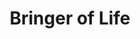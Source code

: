 ---
pid: llp487
title: Bringer of Life
location_transcription: Feltonville School of Arts & Sciences
coordinates: "[-75.121860243636, 40.019110184064]"
zipcode: '19120'
gen_neighborhood: North Philadelphia
neighborhood: Logan,Olney
outside_phl: 
age: '38'
age_range: 30-39
instagram: 
image_file_name: llp_487.jpg
proposal_transcription: A sculpture of Mr. Brent Osman holding a newborn baby towards
  the sky.
topic: Family,Neighborhoods,Youth
topic_summary: 0, 0, 0
type: Sculpture Statue
keywords_other: teacher, baby, community
credit: "@zoretsim"
image_labels: 
twitter: 
facebook: 
permalink: "/monuments/llp487/"
layout: item-page
---